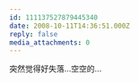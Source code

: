 ```yaml
---
id: 111137527879445340
date: 2008-10-11T14:36:51.000Z
reply: false
media_attachments: 0
---
```


突然觉得好失落...空空的...

